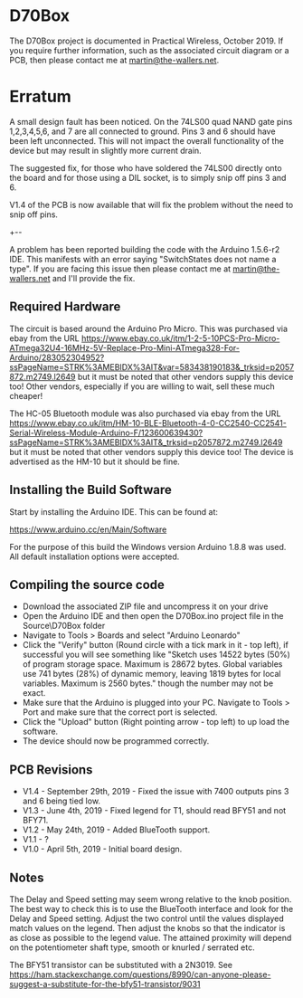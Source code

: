 # D70Box

The D70Box project is documented in Practical Wireless, October 2019. If you require further information,
such as the associated circuit diagram or a PCB, then please contact me at martin@the-wallers.net.

# Erratum

A small design fault has been noticed. On the 74LS00 quad NAND gate pins 1,2,3,4,5,6, and 7 are all 
connected to ground. Pins 3 and 6 should have been left unconnected. This will not impact the overall 
functionality of the device but may result in slightly more current drain.

The suggested fix, for those who have soldered the 74LS00 directly onto the board and for those using 
a DIL socket, is to simply snip off pins 3 and 6.

V1.4 of the PCB is now available that will fix the problem without the need to snip off pins.

+--

A problem has been reported building the code with the Arduino 1.5.6-r2 IDE. This manifests with an
error saying "SwitchStates does not name a type". If you are facing this issue then please contact
me at martin@the-wallers.net and I'll provide the fix.

## Required Hardware

The circuit is based around the Arduino Pro Micro. This was purchased via ebay
from the URL https://www.ebay.co.uk/itm/1-2-5-10PCS-Pro-Micro-ATmega32U4-16MHz-5V-Replace-Pro-Mini-ATmega328-For-Arduino/283052304952?ssPageName=STRK%3AMEBIDX%3AIT&var=583438190183&_trksid=p2057872.m2749.l2649 but
it must be noted that other vendors supply this device too! Other vendors, especially if you are willing to wait, sell these much cheaper!

The HC-05 Bluetooth module was also purchased via ebay from the URL https://www.ebay.co.uk/itm/HM-10-BLE-Bluetooth-4-0-CC2540-CC2541-Serial-Wireless-Module-Arduino-F/123600639430?ssPageName=STRK%3AMEBIDX%3AIT&_trksid=p2057872.m2749.l2649 
but it must be noted that other vendors supply this device too! The device is advertised as the HM-10 but it should be fine.

## Installing the Build Software

Start by installing the Arduino IDE. This can be found at:

https://www.arduino.cc/en/Main/Software

For the purpose of this build the Windows version Arduino 1.8.8 was used. 
All default installation options were accepted.

## Compiling the source code

- Download the associated ZIP file and uncompress it on your drive
- Open the Arduino IDE and then open the D70Box.ino project file in the Source\D70Box folder
- Navigate to Tools > Boards and select "Arduino Leonardo"
- Click the "Verify" button (Round circle with a tick mark in it - top left), if successful you will see something like 
"Sketch uses 14522 bytes (50%) of program storage space. Maximum is 28672 bytes.
Global variables use 741 bytes (28%) of dynamic memory, leaving 1819 bytes for local variables. Maximum is 2560 bytes."
though the number may not be exact.
- Make sure that the Arduino is plugged into your PC. Navigate to Tools > Port and make sure that the correct port is selected.
- Click the "Upload" button (Right pointing arrow - top left) to up load the software.
- The device should now be programmed correctly.

## PCB Revisions

- V1.4 - September 29th, 2019 - Fixed the issue with 7400 outputs pins 3 and 6 being tied low.
- V1.3 - June 4th, 2019 - Fixed legend for T1, should read BFY51 and not BFY71.
- V1.2 - May 24th, 2019 - Added BlueTooth support.
- V1.1 - ?
- V1.0 - April 5th, 2019 - Initial board design.

## Notes

The Delay and Speed setting may seem wrong relative to the knob position. The best way to check this is to use the BlueTooth
interface and look for the Delay and Speed setting. Adjust the two control until the values displayed match values on the
legend. Then adjust the knobs so that the indicator is as close as possible to the legend value. The attained proximity will 
depend on the potentiometer shaft type, smooth or knurled / serrated etc.

The BFY51 transistor can be substituted with a 2N3019. See https://ham.stackexchange.com/questions/8990/can-anyone-please-suggest-a-substitute-for-the-bfy51-transistor/9031

